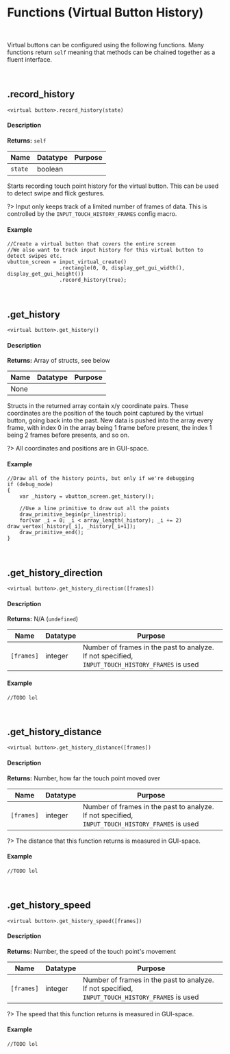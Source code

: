 # Functions (Virtual Button History)

&nbsp;

Virtual buttons can be configured using the following functions. Many functions return `self` meaning that methods can be chained together as a fluent interface.

&nbsp;

## .record_history

`<virtual button>.record_history(state)`

<!-- tabs:start -->

#### **Description**

**Returns:** `self`

|Name   |Datatype|Purpose|
|-------|--------|-------|
|`state`|boolean |       |

Starts recording touch point history for the virtual button. This can be used to detect swipe and flick gestures.

?> Input only keeps track of a limited number of frames of data. This is controlled by the `INPUT_TOUCH_HISTORY_FRAMES` config macro.

#### **Example**

```gml
//Create a virtual button that covers the entire screen
//We also want to track input history for this virtual button to detect swipes etc.
vbutton_screen = input_virtual_create()
                 .rectangle(0, 0, display_get_gui_width(), display_get_gui_height())
                 .record_history(true);
```

<!-- tabs:end -->

&nbsp;

## .get_history

`<virtual button>.get_history()`

<!-- tabs:start -->

#### **Description**

**Returns:** Array of structs, see below

|Name|Datatype|Purpose|
|----|--------|-------|
|None|        |       |

Structs in the returned array contain x/y coordinate pairs. These coordinates are the position of the touch point captured by the virtual button, going back into the past. New data is pushed into the array every frame, with index 0 in the array being 1 frame before present, the index 1 being 2 frames before presents, and so on.

?> All coordinates and positions are in GUI-space.

#### **Example**

```gml
//Draw all of the history points, but only if we're debugging
if (debug_mode)
{
    var _history = vbutton_screen.get_history();

    //Use a line primitive to draw out all the points
    draw_primitive_begin(pr_linestrip);
    for(var _i = 0; _i < array_length(_history); _i += 2) draw_vertex(_history[_i], _history[_i+1]);
    draw_primitive_end();
}
```

<!-- tabs:end -->

&nbsp;

## .get_history_direction

`<virtual button>.get_history_direction([frames])`

<!-- tabs:start -->

#### **Description**

**Returns:** N/A (`undefined`)

|Name      |Datatype|Purpose                                                                                        |
|----------|--------|-----------------------------------------------------------------------------------------------|
|`[frames]`|integer |Number of frames in the past to analyze. If not specified, `INPUT_TOUCH_HISTORY_FRAMES` is used|

#### **Example**

```gml
//TODO lol
```

<!-- tabs:end -->

&nbsp;

## .get_history_distance

`<virtual button>.get_history_distance([frames])`

<!-- tabs:start -->

#### **Description**

**Returns:** Number, how far the touch point moved over

|Name      |Datatype|Purpose                                                                                        |
|----------|--------|-----------------------------------------------------------------------------------------------|
|`[frames]`|integer |Number of frames in the past to analyze. If not specified, `INPUT_TOUCH_HISTORY_FRAMES` is used|

?> The distance that this function returns is measured in GUI-space.

#### **Example**

```gml
//TODO lol
```

<!-- tabs:end -->

&nbsp;

## .get_history_speed

`<virtual button>.get_history_speed([frames])`

<!-- tabs:start -->

#### **Description**

**Returns:** Number, the speed of the touch point's movement

|Name      |Datatype|Purpose                                                                                        |
|----------|--------|-----------------------------------------------------------------------------------------------|
|`[frames]`|integer |Number of frames in the past to analyze. If not specified, `INPUT_TOUCH_HISTORY_FRAMES` is used|

?> The speed that this function returns is measured in GUI-space.

#### **Example**

```gml
//TODO lol
```

<!-- tabs:end -->
